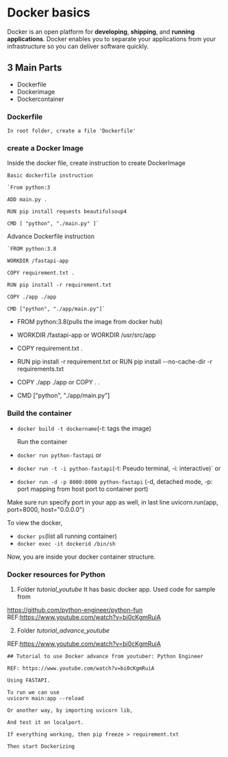 # Docker basics

Docker is an open platform for **developing**, **shipping**, and **running applications**. 
Docker enables you to separate your applications from your infrastructure so you can deliver software quickly.

## 3 Main Parts
-   Dockerfile
-   Dockerimage
-   Dockercontainer

### Dockerfile
    In root folder, create a file 'Dockerfile'

### create a Docker Image
Inside the docker file, create instruction to create DockerImage

    Basic dockerfile instruction

    `From python:3

    ADD main.py .

    RUN pip install requests beautifulsoup4

    CMD [ "python", "./main.py" ]`

Advance Dockerfile instruction

    `FROM python:3.8

    WORKDIR /fastapi-app

    COPY requirement.txt .

    RUN pip install -r requirement.txt

    COPY ./app ./app

    CMD ["python", "./app/main.py"]`


-   FROM python:3.8(pulls the image from docker hub)

-   WORKDIR /fastapi-app or
        WORKDIR /usr/src/app

-    COPY requirement.txt .

-   RUN pip install -r requirement.txt or
        RUN pip install --no-cache-dir -r requirements.txt

-   COPY ./app ./app or
        COPY . .

-   CMD ["python", "./app/main.py"]

### Build the container
-   `docker build -t dockername`(-t: tags the image)
    
    Run the container

-    `docker run python-fastapi`
    or
-   `docker run -t -i python-fastapi`(-t: Pseudo terminal, -i: interactive)`
    or
-   `docker run -d -p 8000:8000 python-fastapi` (-d, detached mode, -p: port mapping from host port to container port)


Make sure run specify port in your app as well, in last line
    uvicorn.run(app, port=8000, host="0.0.0.0")


To view the docker, 
- `docker ps`(list all running container)
- `docker exec -it dockerid /bin/sh`

Now, you are inside your docker container structure.

### Docker resources for Python

1.  Folder *tutorial_youtube*
It has basic docker app.
Used code for sample from

https://github.com/python-engineer/python-fun
REF:https://www.youtube.com/watch?v=bi0cKgmRuiA


2.  Folder *tutorial_advance_youtube*

REF:https://www.youtube.com/watch?v=bi0cKgmRuiA


    ## Tutorial to use Docker advance from youtuber: Python Engineer

    REF: https://www.youtube.com/watch?v=bi0cKgmRuiA

    Using FASTAPI.

    Tu run we can use 
    uvicorn main:app --reload

    Or another way, by importing uvicorn lib, 

    And test it on localport.

    If everything working, then pip freeze > requirement.txt

    Then start Dockerizing



